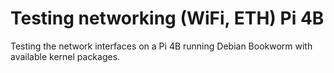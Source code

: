 # Testing networking (WiFi, ETH) Pi 4B

Testing the network interfaces on a Pi 4B running Debian Bookworm with available kernel packages.

